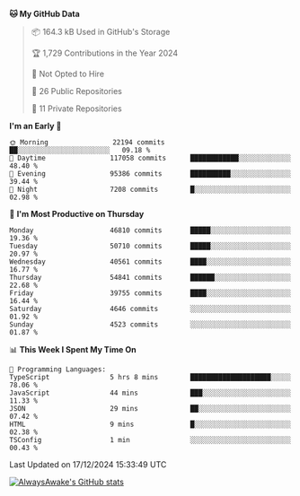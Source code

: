 <!--START_SECTION:waka-->
**🐱 My GitHub Data** 

> 📦 164.3 kB Used in GitHub's Storage 
 > 
> 🏆 1,729 Contributions in the Year 2024
 > 
> 🚫 Not Opted to Hire
 > 
> 📜 26 Public Repositories 
 > 
> 🔑 11 Private Repositories 
 > 
**I'm an Early 🐤** 

```text
🌞 Morning                22194 commits       ██░░░░░░░░░░░░░░░░░░░░░░░   09.18 % 
🌆 Daytime                117058 commits      ████████████░░░░░░░░░░░░░   48.40 % 
🌃 Evening                95386 commits       ██████████░░░░░░░░░░░░░░░   39.44 % 
🌙 Night                  7208 commits        █░░░░░░░░░░░░░░░░░░░░░░░░   02.98 % 
```
📅 **I'm Most Productive on Thursday** 

```text
Monday                   46810 commits       █████░░░░░░░░░░░░░░░░░░░░   19.36 % 
Tuesday                  50710 commits       █████░░░░░░░░░░░░░░░░░░░░   20.97 % 
Wednesday                40561 commits       ████░░░░░░░░░░░░░░░░░░░░░   16.77 % 
Thursday                 54841 commits       ██████░░░░░░░░░░░░░░░░░░░   22.68 % 
Friday                   39755 commits       ████░░░░░░░░░░░░░░░░░░░░░   16.44 % 
Saturday                 4646 commits        ░░░░░░░░░░░░░░░░░░░░░░░░░   01.92 % 
Sunday                   4523 commits        ░░░░░░░░░░░░░░░░░░░░░░░░░   01.87 % 
```


📊 **This Week I Spent My Time On** 

```text
💬 Programming Languages: 
TypeScript               5 hrs 8 mins        ████████████████████░░░░░   78.06 % 
JavaScript               44 mins             ███░░░░░░░░░░░░░░░░░░░░░░   11.33 % 
JSON                     29 mins             ██░░░░░░░░░░░░░░░░░░░░░░░   07.42 % 
HTML                     9 mins              █░░░░░░░░░░░░░░░░░░░░░░░░   02.38 % 
TSConfig                 1 min               ░░░░░░░░░░░░░░░░░░░░░░░░░   00.43 % 
```


 Last Updated on 17/12/2024 15:33:49 UTC
<!--END_SECTION:waka-->

[![AlwaysAwake's GitHub stats](https://github-readme-stats.vercel.app/api?username=AlwaysAwake&show_icons=true&theme=github_dark&count_private=true)](https://github.com/AlwaysAwake/AlwaysAwake)
